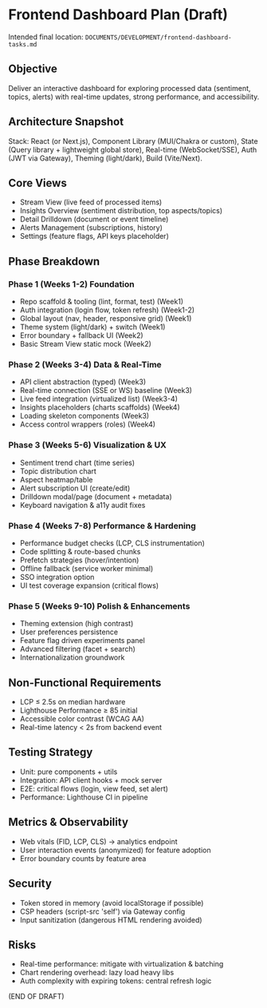 # Frontend Dashboard Plan (Draft)

Intended final location: `DOCUMENTS/DEVELOPMENT/frontend-dashboard-tasks.md`

## Objective
Deliver an interactive dashboard for exploring processed data (sentiment, topics, alerts) with real-time updates, strong performance, and accessibility.

## Architecture Snapshot
Stack: React (or Next.js), Component Library (MUI/Chakra or custom), State (Query library + lightweight global store), Real-time (WebSocket/SSE), Auth (JWT via Gateway), Theming (light/dark), Build (Vite/Next).

## Core Views
- Stream View (live feed of processed items)
- Insights Overview (sentiment distribution, top aspects/topics)
- Detail Drilldown (document or event timeline)
- Alerts Management (subscriptions, history)
- Settings (feature flags, API keys placeholder)

## Phase Breakdown
### Phase 1 (Weeks 1-2) Foundation
- Repo scaffold & tooling (lint, format, test) (Week1)
- Auth integration (login flow, token refresh) (Week1-2)
- Global layout (nav, header, responsive grid) (Week1)
- Theme system (light/dark) + switch (Week1)
- Error boundary + fallback UI (Week2)
- Basic Stream View static mock (Week2)

### Phase 2 (Weeks 3-4) Data & Real-Time
- API client abstraction (typed) (Week3)
- Real-time connection (SSE or WS) baseline (Week3)
- Live feed integration (virtualized list) (Week3-4)
- Insights placeholders (charts scaffolds) (Week4)
- Loading skeleton components (Week3)
- Access control wrappers (roles) (Week4)

### Phase 3 (Weeks 5-6) Visualization & UX
- Sentiment trend chart (time series)
- Topic distribution chart
- Aspect heatmap/table
- Alert subscription UI (create/edit)
- Drilldown modal/page (document + metadata)
- Keyboard navigation & a11y audit fixes

### Phase 4 (Weeks 7-8) Performance & Hardening
- Performance budget checks (LCP, CLS instrumentation)
- Code splitting & route-based chunks
- Prefetch strategies (hover/intention)
- Offline fallback (service worker minimal)
- SSO integration option
- UI test coverage expansion (critical flows)

### Phase 5 (Weeks 9-10) Polish & Enhancements
- Theming extension (high contrast)
- User preferences persistence
- Feature flag driven experiments panel
- Advanced filtering (facet + search)
- Internationalization groundwork

## Non-Functional Requirements
- LCP ≤ 2.5s on median hardware
- Lighthouse Performance ≥ 85 initial
- Accessible color contrast (WCAG AA)
- Real-time latency < 2s from backend event

## Testing Strategy
- Unit: pure components + utils
- Integration: API client hooks + mock server
- E2E: critical flows (login, view feed, set alert)
- Performance: Lighthouse CI in pipeline

## Metrics & Observability
- Web vitals (FID, LCP, CLS) -> analytics endpoint
- User interaction events (anonymized) for feature adoption
- Error boundary counts by feature area

## Security
- Token stored in memory (avoid localStorage if possible)
- CSP headers (script-src 'self') via Gateway config
- Input sanitization (dangerous HTML rendering avoided)

## Risks
- Real-time performance: mitigate with virtualization & batching
- Chart rendering overhead: lazy load heavy libs
- Auth complexity with expiring tokens: central refresh logic

(END OF DRAFT)